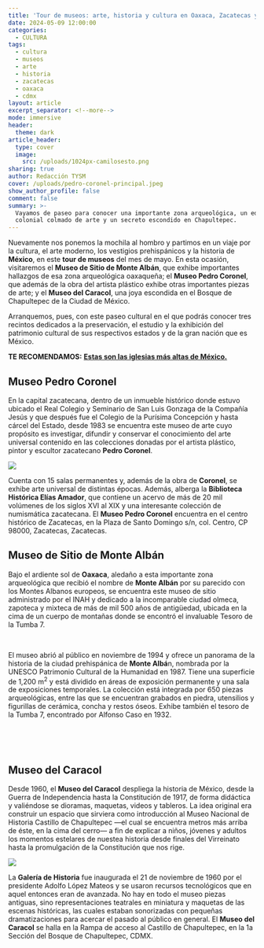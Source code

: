```yaml
---
title: 'Tour de museos: arte, historia y cultura en Oaxaca, Zacatecas y CDMX '
date: 2024-05-09 12:00:00
categories:
  - CULTURA
tags:
  - cultura
  - museos
  - arte
  - historia
  - zacatecas
  - oaxaca
  - cdmx
layout: article
excerpt_separator: <!--more-->
mode: immersive
header:
  theme: dark
article_header:
  type: cover
  image:
    src: /uploads/1024px-camilosesto.png
sharing: true
author: Redacción TYSM
cover: /uploads/pedro-coronel-principal.jpeg
show_author_profile: false
comment: false
summary: >-
  Vayamos de paseo para conocer una importante zona arqueológica, un edificio
  colonial colmado de arte y un secreto escondido en Chapultepec.
---
```

Nuevamente nos ponemos la mochila al hombro y partimos en un viaje por la cultura, el arte moderno, los vestigios prehispánicos y la historia de **México**, en este **tour de museos** del mes de mayo. En esta ocasión, visitaremos el **Museo de Sitio de Monte Albán**, que exhibe importantes hallazgos de esa zona arqueológica oaxaqueña; el **Museo Pedro Coronel**, que además de la obra del artista plástico exhibe otras importantes piezas de arte; y el **Museo del Caracol**, una joya escondida en el Bosque de Chapultepec de la Ciudad de México.

Arranquemos, pues, con este paseo cultural en el que podrás conocer tres recintos dedicados a la preservación, el estudio y la exhibición del patrimonio cultural de sus respectivos estados y de la gran nación que es México.

**TE RECOMENDAMOS:** [**Estas son las iglesias más altas de México.**](https://blog.tonoysumariachi.com/cultura/2024/02/08/estas-son-las-iglesias-m%C3%A1s-antiguas-de-m%C3%A9xico.html)

## Museo Pedro Coronel

En la capital zacatecana, dentro de un inmueble histórico donde estuvo ubicado el Real Colegio y Seminario de San Luis Gonzaga de la Compañía Jesús y que después fue el Colegio de la Purísima Concepción y hasta cárcel del Estado, desde 1983 se encuentra este museo de arte cuyo propósito es investigar, difundir y conservar el conocimiento del arte universal contenido en las colecciones donadas por el artista plástico, pintor y escultor zacatecano **Pedro Coronel**.

![](https://www.zacatecastravel.com/img/galerias/museos/exp_museos_pedrocoronel_4.jpg)

Cuenta con 15 salas permanentes y, además de la obra de **Coronel**, se exhibe arte universal de distintas épocas. Además, alberga la **Biblioteca Histórica Elías Amador**, que contiene un acervo de más de 20 mil volúmenes de los siglos XVI al XIX y una interesante colección de numismática zacatecana. El **Museo Pedro Coronel** encuentra en el centro histórico de Zacatecas, en la Plaza de Santo Domingo s/n, col. Centro, CP 98000, Zacatecas, Zacatecas.

## Museo de Sitio de Monte Albán

Bajo el ardiente sol de **Oaxaca**, aledaño a esta importante zona arqueológica que recibió el nombre de **Monte Albán** por su parecido con los Montes Albanos europeos, se encuentra este museo de sitio administrado por el INAH y dedicado a la incomparable ciudad olmeca, zapoteca y mixteca de más de mil 500 años de antigüedad, ubicada en la cima de un cuerpo de montañas donde se encontró el invaluable Tesoro de la Tumba 7.

&nbsp;

El museo abrió al público en noviembre de 1994 y ofrece un panorama de la historia de la ciudad prehispánica de **Monte Albá**n, nombrada por la UNESCO Patrimonio Cultural de la Humanidad en 1987. Tiene una superficie de 1,200 m<sup>2</sup> y está dividido en áreas de exposición permanente y una sala de exposiciones temporales. La colección está integrada por 650 piezas arqueológicas, entre las que se encuentran grabados en piedra, utensilios y figurillas de cerámica, concha y restos óseos. Exhibe también el tesoro de la Tumba 7, encontrado por Alfonso Caso en 1932.

&nbsp;

&nbsp;

## Museo del Caracol

Desde 1960, el **Museo del Caracol** despliega la historia de México, desde la Guerra de Independencia hasta la Constitución de 1917, de forma didáctica y valiéndose se dioramas, maquetas, videos y tableros. La idea original era construir un espacio que sirviera como introducción al Museo Nacional de Historia Castillo de Chapultepec —el cual se encuentra metros más arriba de éste, en la cima del cerro— a fin de explicar a niños, jóvenes y adultos los momentos estelares de nuestea historia desde finales del Virreinato hasta la promulgación de la Constitución que nos rige.

![](https://lugares.inah.gob.mx/images/colecciones/_thumb1/diora.jpg)

La **Galería de Historia** fue inaugurada el 21 de noviembre de 1960 por el presidente Adolfo López Mateos y se usaron recursos tecnológicos que en aquel entonces eran de avanzada. No hay en todo el museo piezas antiguas, sino representaciones teatrales en miniatura y maquetas de las escenas históricas, las cuales estaban sonorizadas con pequeñas dramatizaciones para acercar el pasado al público en general. El **Museo del Caracol** se halla en la Rampa de acceso al Castillo de Chapultepec, en la 1a Sección del Bosque de Chapultepec, CDMX.